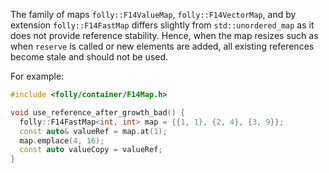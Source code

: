 The family of maps `folly::F14ValueMap`, `folly::F14VectorMap`, and by extension
`folly::F14FastMap` differs slightly from `std::unordered_map` as it does not
provide reference stability. Hence, when the map resizes such as when `reserve`
is called or new elements are added, all existing references become stale and
should not be used.

For example:

```cpp
#include <folly/container/F14Map.h>

void use_reference_after_growth_bad() {
  folly::F14FastMap<int, int> map = {{1, 1}, {2, 4}, {3, 9}};
  const auto& valueRef = map.at(1);
  map.emplace(4, 16);
  const auto valueCopy = valueRef;
}
```
